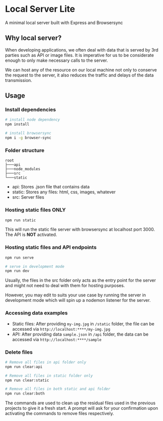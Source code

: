 # Local Server Lite

A minimal local server built with Express and Browsersync

## Why local server?

When developing applications, we often deal with data that is served by 3rd parties such as API or image files. It is imperative for us to be considerate enough to only make necessary calls to the server.

We can host any of the resource on our local machine not only to conserve the request to the server, it also reduces the traffic and delays of the data transmission.

## Usage

### Install dependencies

```sh
# install node dependency
npm install

# install browsersync
npm i -g browser-sync
```

### Folder structure

```
root
├───api
├───node_modules
├───src
└───static
```

- api: Stores .json file that contains data
- static: Stores any files: html, css, images, whatever
- src: Server files

### Hosting static files ONLY

```sh
npm run static
```

This will run the static file server with browsersync at localhost port 3000. The API is **NOT** activated.

### Hosting static files and API endpoints

```sh
npm run serve

# serve in development mode
npm run dev
```

Usually, the files in the src folder only acts as the entry point for the server and might not need to deal with them for hosting purposes.

However, you may edit to suits your use case by running the server in development mode which will spin up a nodemon listener for the server.

### Accessing data examples

- Static files: After providing `my-img.jpg` in `/static` folder, the file can be accessed via `http://localhost:****/my-img.jpg`
- API: After providing data `sample.json` in `/api` folder, the data can be accessed via `http://localhost:****/sample`

### Delete files

```sh
# Remove all files in api folder only
npm run clear:api

# Remove all files in static folder only
npm run clear:static

# Remove all files in both static and api folder
npm run clear:both
```

The commands are used to clean up the residual files used in the previous projects to give it a fresh start. A prompt will ask for your confirmation upon activating the commands to remove files respectively.
